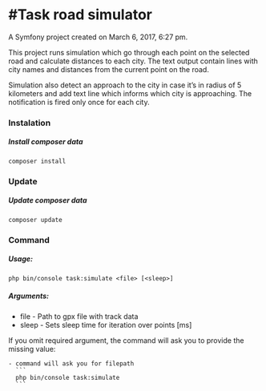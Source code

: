 #Task road simulator
=========

A Symfony project created on March 6, 2017, 6:27 pm.

This project runs simulation which go through each point on the selected road and calculate distances to each city.
The text output contain lines with city names and distances from the current point on the road.

Simulation also detect an approach to the city in case it’s in radius of 5 kilometers and add text line which 
informs which city is approaching. The notification is fired only once for each city.

### Instalation

##### Install composer data
```
composer install
```

### Update

##### Update composer data
```
composer update
```

### Command

##### Usage:
```
php bin/console task:simulate <file> [<sleep>]
```
##### Arguments:

  - file - Path to gpx file with track data
  - sleep - Sets sleep time for iteration over points [ms]
  
  If you omit required argument, the command will ask you to
  provide the missing value:

    - command will ask you for filepath
      ```
      php bin/console task:simulate
      ```


